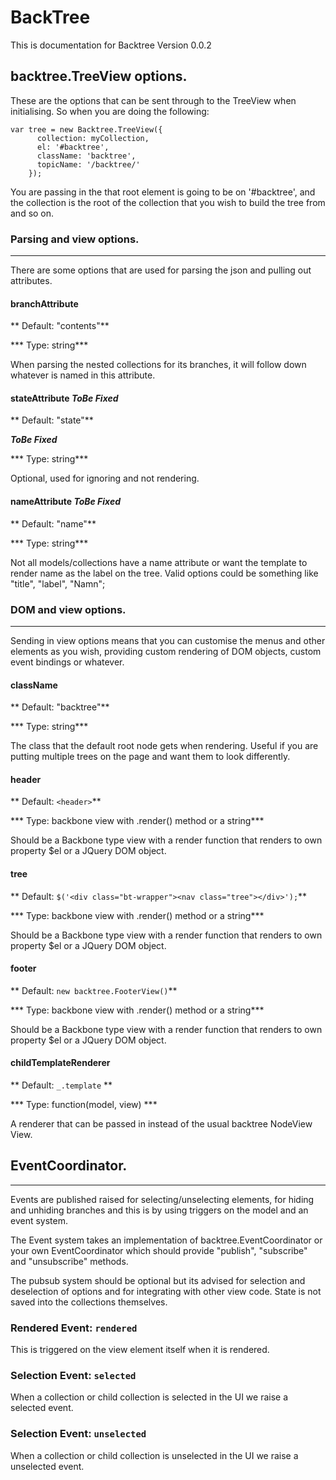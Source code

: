 # BackTree

This is documentation for Backtree Version 0.0.2

## backtree.TreeView options.

These are the options that can be sent through to the TreeView when initialising. So when you are doing the following:

```
var tree = new Backtree.TreeView({
      collection: myCollection,
      el: '#backtree',
      className: 'backtree',
      topicName: '/backtree/'
    });

```
You are passing in the that root element is going to be on '#backtree', and the collection is the root of the collection that you wish to build the tree from and so on.


### Parsing and view options.
---
There are some options that are used for parsing the json and pulling out attributes.

#### branchAttribute

** Default: "contents"**

*** Type: string***

When parsing the nested collections for its branches, it will follow down whatever is named in this attribute.

#### stateAttribute ***ToBe Fixed***

** Default: "state"**

***ToBe Fixed***

*** Type: string***

Optional, used for ignoring and not rendering. 

#### nameAttribute ***ToBe Fixed***

** Default: "name"**

*** Type: string***

Not all models/collections have a name attribute or want the template to render name as the label on the tree. Valid options could be something like "title", "label", "Namn";


### DOM and view options.
---
Sending in view options means that you can customise the menus and other elements as you wish, providing custom rendering of DOM objects, custom event bindings or whatever.

#### className

** Default: "backtree"**

*** Type: string***

The class that the default root node gets when rendering. Useful if you are putting multiple trees on the page and want them to look differently.

#### header

** Default: `<header>`**

*** Type: backbone view with .render() method or a string***

Should be a Backbone type view with a render function that renders to own property $el or a JQuery DOM object.

#### tree

** Default: `$('<div class="bt-wrapper"><nav class="tree"></div>');`**

*** Type: backbone view with .render() method or a string***

Should be a Backbone type view with a render function that renders to own property $el or a JQuery DOM object.

#### footer

** Default: `new backtree.FooterView()`**

*** Type: backbone view with .render() method or a string***

Should be a Backbone type view with a render function that renders to own property $el or a JQuery DOM object. 

#### childTemplateRenderer

** Default: `_.template` **

*** Type: function(model, view) ***

A renderer that can be passed in instead of the usual backtree NodeView View.


## EventCoordinator.
---
Events are published raised for selecting/unselecting elements, for hiding and unhiding branches and this is by using triggers on the model and an event system.

The Event system takes an implementation of backtree.EventCoordinator or your own EventCoordinator which should provide "publish", "subscribe" and "unsubscribe" methods.

The pubsub system should be optional but its advised for selection and deselection of options and for integrating with other view code. State is not saved into the collections themselves.

###


### Rendered Event: `rendered`

This is triggered on the view element itself when it is rendered.

### Selection Event: `selected`

When a collection or child collection is selected in the UI  we raise a selected event.

### Selection Event: `unselected`

When a collection or child collection is unselected in the UI  we raise a unselected event.
